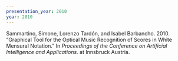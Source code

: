 ```yaml
---
presentation_year: 2010
year: 2010
---
```


Sammartino, Simone, Lorenzo Tardón, and Isabel Barbancho. 2010. “Graphical Tool for the Optical Music Recognition of Scores in White Mensural Notation.” In <i>Proceedings of the Conference on Artificial Intelligence and Applications</i>. at Innsbruck Austria.